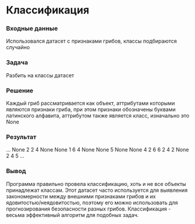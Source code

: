 # Классификация
### Входные данные
Использовался датасет с признаками грибов, классы подбираются случайно
### Задача
Разбить на классы датасет
### Решение
Каждый гриб рассматривается как объект, аттрибутами которыми являются признаки гриба, при этом признаки обозначены буквами латинского алфавита, аттрибутом также является класс, изначально это None
### Результат
...
None
2
2
4
None
None
1
6
4
None
None
5
None
None
4
2
6
6
2
4
2
None
2
4
5
...

### Вывод
Программа правильно провела классификацию, хоть и не все объекты принадлежат классам.
Этот датасет часто используется для выявления закономерности между внешними признаками грибов и их ядовитостью/неядовитостью, поэтому его можно использовать для прогнозирования безопасности разных грибов.
Классификация - весьма эффективный алгоритм для подобных задач. 
